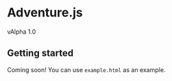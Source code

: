 # Adventure.js
vAlpha 1.0

## Getting started
Coming soon! You can use `example.html` as an example.